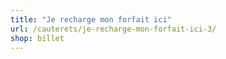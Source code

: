 ```yaml
---
title: "Je recharge mon forfait ici"
url: /cauterets/je-recharge-mon-forfait-ici-3/
shop: billet
---
```

